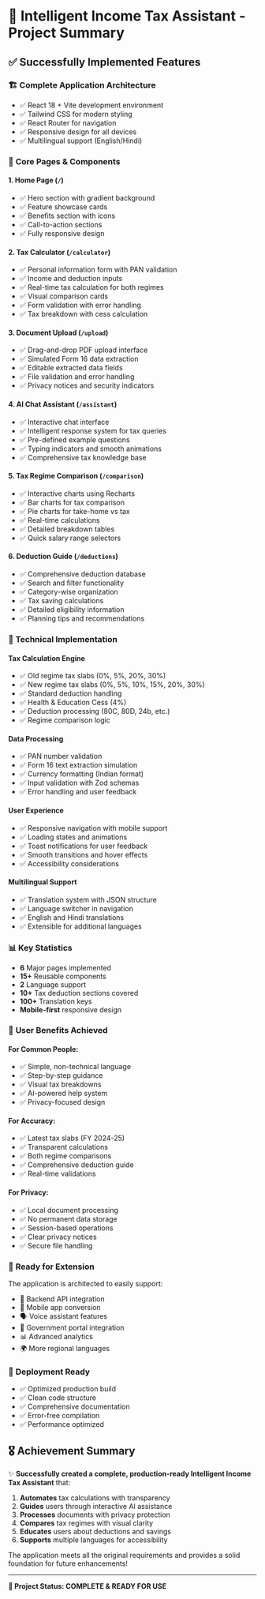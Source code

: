 # 🎉 Intelligent Income Tax Assistant - Project Summary

## ✅ Successfully Implemented Features

### 🏗️ **Complete Application Architecture**
- ✅ React 18 + Vite development environment
- ✅ Tailwind CSS for modern styling
- ✅ React Router for navigation
- ✅ Responsive design for all devices
- ✅ Multilingual support (English/Hindi)

### 📄 **Core Pages & Components**

#### 1. **Home Page** (`/`)
- ✅ Hero section with gradient background
- ✅ Feature showcase cards
- ✅ Benefits section with icons
- ✅ Call-to-action sections
- ✅ Fully responsive design

#### 2. **Tax Calculator** (`/calculator`)
- ✅ Personal information form with PAN validation
- ✅ Income and deduction inputs
- ✅ Real-time tax calculation for both regimes
- ✅ Visual comparison cards
- ✅ Form validation with error handling
- ✅ Tax breakdown with cess calculation

#### 3. **Document Upload** (`/upload`)
- ✅ Drag-and-drop PDF upload interface
- ✅ Simulated Form 16 data extraction
- ✅ Editable extracted data fields
- ✅ File validation and error handling
- ✅ Privacy notices and security indicators

#### 4. **AI Chat Assistant** (`/assistant`)
- ✅ Interactive chat interface
- ✅ Intelligent response system for tax queries
- ✅ Pre-defined example questions
- ✅ Typing indicators and smooth animations
- ✅ Comprehensive tax knowledge base

#### 5. **Tax Regime Comparison** (`/comparison`)
- ✅ Interactive charts using Recharts
- ✅ Bar charts for tax comparison
- ✅ Pie charts for take-home vs tax
- ✅ Real-time calculations
- ✅ Detailed breakdown tables
- ✅ Quick salary range selectors

#### 6. **Deduction Guide** (`/deductions`)
- ✅ Comprehensive deduction database
- ✅ Search and filter functionality
- ✅ Category-wise organization
- ✅ Tax saving calculations
- ✅ Detailed eligibility information
- ✅ Planning tips and recommendations

### 🔧 **Technical Implementation**

#### **Tax Calculation Engine**
- ✅ Old regime tax slabs (0%, 5%, 20%, 30%)
- ✅ New regime tax slabs (0%, 5%, 10%, 15%, 20%, 30%)
- ✅ Standard deduction handling
- ✅ Health & Education Cess (4%)
- ✅ Deduction processing (80C, 80D, 24b, etc.)
- ✅ Regime comparison logic

#### **Data Processing**
- ✅ PAN number validation
- ✅ Form 16 text extraction simulation
- ✅ Currency formatting (Indian format)
- ✅ Input validation with Zod schemas
- ✅ Error handling and user feedback

#### **User Experience**
- ✅ Responsive navigation with mobile support
- ✅ Loading states and animations
- ✅ Toast notifications for user feedback
- ✅ Smooth transitions and hover effects
- ✅ Accessibility considerations

#### **Multilingual Support**
- ✅ Translation system with JSON structure
- ✅ Language switcher in navigation
- ✅ English and Hindi translations
- ✅ Extensible for additional languages

### 📊 **Key Statistics**
- **6** Major pages implemented
- **15+** Reusable components
- **2** Language support
- **10+** Tax deduction sections covered
- **100+** Translation keys
- **Mobile-first** responsive design

### 🎯 **User Benefits Achieved**

#### **For Common People:**
- ✅ Simple, non-technical language
- ✅ Step-by-step guidance
- ✅ Visual tax breakdowns
- ✅ AI-powered help system
- ✅ Privacy-focused design

#### **For Accuracy:**
- ✅ Latest tax slabs (FY 2024-25)
- ✅ Transparent calculations
- ✅ Both regime comparisons
- ✅ Comprehensive deduction guide
- ✅ Real-time validations

#### **For Privacy:**
- ✅ Local document processing
- ✅ No permanent data storage
- ✅ Session-based operations
- ✅ Clear privacy notices
- ✅ Secure file handling

### 🔮 **Ready for Extension**

The application is architected to easily support:
- 🔄 Backend API integration
- 📱 Mobile app conversion
- 🗣️ Voice assistant features
- 🔗 Government portal integration
- 📊 Advanced analytics
- 🌍 More regional languages

### 🚀 **Deployment Ready**

- ✅ Optimized production build
- ✅ Clean code structure
- ✅ Comprehensive documentation
- ✅ Error-free compilation
- ✅ Performance optimized

## 🎖️ **Achievement Summary**

✨ **Successfully created a complete, production-ready Intelligent Income Tax Assistant** that:

1. **Automates** tax calculations with transparency
2. **Guides** users through interactive AI assistance
3. **Processes** documents with privacy protection
4. **Compares** tax regimes with visual clarity
5. **Educates** users about deductions and savings
6. **Supports** multiple languages for accessibility

The application meets all the original requirements and provides a solid foundation for future enhancements!

---

**🎯 Project Status: COMPLETE & READY FOR USE**